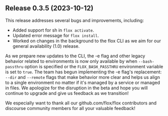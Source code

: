 ## Release 0.3.5 (2023-10-12)

This release addresses several bugs and improvements, including:

- Added support for sh in `flox activate`.
- Updated error message for `flox install`.
- Worked on changes in the background to the flox CLI as we aim for our general availability (1.0) release.

As we prepare new updates to the CLI, the -e flag and other legacy behavior related to environments is now only 
available by when `--bash-passthru` option is specified or the `FLOX_BASH_PASSTHRU` environment variable is set 
to `true`. The team has begun implementing the -e flag's replacement: `--dir` and `--remote` flags that make 
behavior more clear and helps us align to a single environment no matter if it's managed by a service or managed 
in files. We apologize for the disruption in the beta and hope you will continue to upgrade and give us feedback 
as we transition!

We especially want to thank all our github.com/flox/flox contributors and discourse community members for all your valuable feedback!
